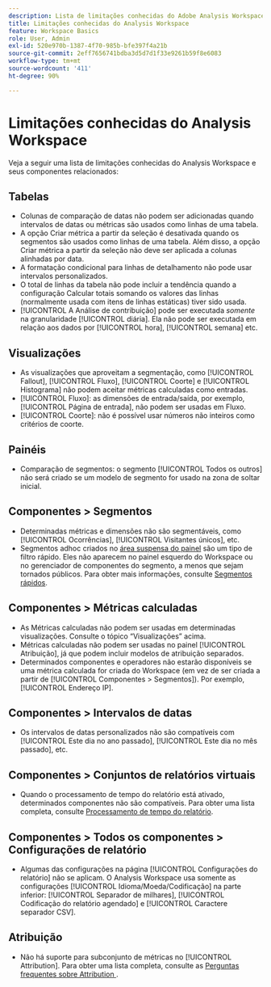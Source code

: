 ```yaml
---
description: Lista de limitações conhecidas do Adobe Analysis Workspace e dos componentes relacionados a ele
title: Limitações conhecidas do Analysis Workspace
feature: Workspace Basics
role: User, Admin
exl-id: 520e970b-1387-4f70-985b-bfe397f4a21b
source-git-commit: 2eff7656741bdba3d5d7d1f33e9261b59f8e6083
workflow-type: tm+mt
source-wordcount: '411'
ht-degree: 90%

---
```


# Limitações conhecidas do Analysis Workspace

Veja a seguir uma lista de limitações conhecidas do Analysis Workspace e seus componentes relacionados:

## Tabelas

* Colunas de comparação de datas não podem ser adicionadas quando intervalos de datas ou métricas são usados como linhas de uma tabela.
* A opção Criar métrica a partir da seleção é desativada quando os segmentos são usados como linhas de uma tabela. Além disso, a opção Criar métrica a partir da seleção não deve ser aplicada a colunas alinhadas por data.
* A formatação condicional para linhas de detalhamento não pode usar intervalos personalizados.
* O total de linhas da tabela não pode incluir a tendência quando a configuração Calcular totais somando os valores das linhas (normalmente usada com itens de linhas estáticas) tiver sido usada.
* [!UICONTROL A Análise de contribuição] pode ser executada _somente_ na granularidade [!UICONTROL diária]. Ela não pode ser executada em relação aos dados por [!UICONTROL hora], [!UICONTROL semana] etc.

## Visualizações

* As visualizações que aproveitam a segmentação, como [!UICONTROL Fallout], [!UICONTROL Fluxo], [!UICONTROL Coorte] e [!UICONTROL Histograma] não podem aceitar métricas calculadas como entradas.
* [!UICONTROL Fluxo]: as dimensões de entrada/saída, por exemplo, [!UICONTROL Página de entrada], não podem ser usadas em Fluxo.
* [!UICONTROL Coorte]: não é possível usar números não inteiros como critérios de coorte.

## Painéis

* Comparação de segmentos: o segmento [!UICONTROL Todos os outros] não será criado se um modelo de segmento for usado na zona de soltar inicial.

## Componentes > Segmentos

* Determinadas métricas e dimensões não são segmentáveis, como [!UICONTROL Ocorrências], [!UICONTROL Visitantes únicos], etc.
* Segmentos adhoc criados no [área suspensa do painel](https://experienceleague.adobe.com/docs/analytics/analyze/analysis-workspace/panels/panels.html?lang=pt-BR) são um tipo de filtro rápido. Eles não aparecem no painel esquerdo do Workspace ou no gerenciador de componentes do segmento, a menos que sejam tornados públicos. Para obter mais informações, consulte [Segmentos rápidos](/help/analyze/analysis-workspace/components/segments/quick-segments.md).

## Componentes > Métricas calculadas

* As Métricas calculadas não podem ser usadas em determinadas visualizações. Consulte o tópico “Visualizações” acima.
* Métricas calculadas não podem ser usadas no painel [!UICONTROL Atribuição], já que podem incluir modelos de atribuição separados.
* Determinados componentes e operadores não estarão disponíveis se uma métrica calculada for criada do Workspace (em vez de ser criada a partir de [!UICONTROL Componentes > Segmentos]). Por exemplo, [!UICONTROL Endereço IP].

## Componentes > Intervalos de datas

* Os intervalos de datas personalizados não são compatíveis com [!UICONTROL Este dia no ano passado], [!UICONTROL Este dia no mês passado], etc.

## Componentes > Conjuntos de relatórios virtuais

* Quando o processamento de tempo do relatório está ativado, determinados componentes não são compatíveis. Para obter uma lista completa, consulte [Processamento de tempo do relatório](/help/components/vrs/vrs-report-time-processing.md).

## Componentes > Todos os componentes > Configurações de relatório

* Algumas das configurações na página [!UICONTROL Configurações do relatório] não se aplicam. O Analysis Workspace usa somente as configurações [!UICONTROL Idioma/Moeda/Codificação] na parte inferior: [!UICONTROL Separador de milhares], [!UICONTROL Codificação do relatório agendado] e [!UICONTROL Caractere separador CSV].

## Atribuição

* Não há suporte para subconjunto de métricas no [!UICONTROL Attribution]. Para obter uma lista completa, consulte as [Perguntas frequentes sobre Attribution ](/help/analyze/analysis-workspace/attribution/faq.md).
